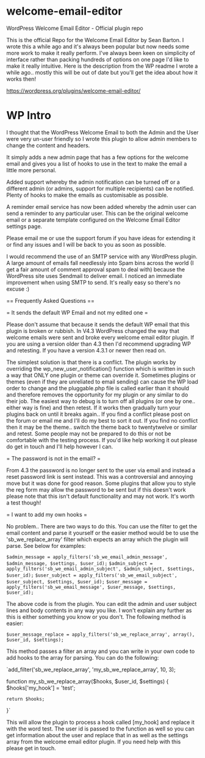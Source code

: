 # welcome-email-editor
WordPress Welcome Email Editor - Official plugin repo

This is the official Repo for the Welcome Email Editor by Sean Barton. I wrote this a while ago and it's always been popular but now needs some more work to make it really perform. I've always been keen on simplicity of interface rather than packing hundreds of options on one page I'd like to make it really intuitive. Here is the description from the WP readme I wrote a while ago.. mostly this will be out of date but you'll get the idea about how it works then!

https://wordpress.org/plugins/welcome-email-editor/

# WP Intro

I thought that the WordPress Welcome Email to both the Admin and the User were very un-user friendly so I wrote this plugin to allow admin members to change the content and headers.

It simply adds a new admin page that has a few options for the welcome email and gives you a list of hooks to use in the text to make the email a little more personal.

Added support whereby the admin notification can be turned off or a different admin (or admins, support for multiple recipients) can be notified. Plenty of hooks to make the emails as customisable as possible.

A reminder email service has now been added whereby the admin user can send a reminder to any particular user. This can be the original welcome email or a separate template configured on the Welcome Email Editor settings page.

Please email me or use the support forum if you have ideas for extending it or find any issues and I will be back to you as soon as possible.

I would recommend the use of an SMTP service with any WordPress plugin. A large amount of emails fall needlessly into Spam bins across the world (I get a fair amount of comment approval spam to deal with) because the WordPress site uses Sendmail to deliver email. I noticed an immediate improvement when using SMTP to send. It's really easy so there's no excuse :)

== Frequently Asked Questions ==

= It sends the default WP Email and not my edited one =

Please don't assume that because it sends the default WP email that this plugin is broken or rubbish. In V4.3 WordPress changed the way that welcome emails were sent and broke every welcome email editor plugin. If you are using a version older than 4.3 then I'd recommend upgrading WP and retesting. If you have a version 4.3.1 or newer then read on.

The simplest solution is that there is a conflict. The plugin works by overriding the wp_new_user_notification() function which is written in such a way that ONLY one plugin or theme can override it. Sometimes plugins or themes (even if they are unreliated to email sending) can cause the WP load order to change and the pluggable.php file is called earlier than it should and therefore removes the opportunity for my plugin or any similar to do their job. The easiest way to debug is to turn off all plugins (or one by one.. either way is fine) and then retest. If it works then gradually turn your plugins back on until it breaks again.. If you find a conflict please post on the forum or email me and I'll do my best to sort it out. If you find no conflict then it may be the theme.. switch the theme back to twentytwelve or similar and retest. Some people may not be prepared to do this or not be comfortable with the testing process. If you'd like help working it out please do get in touch and I'll help however I can.

= The password is not in the email? =

From 4.3 the password is no longer sent to the user via email and instead a reset password link is sent instead. This was a controversial and annoying move but it was done for good reason. Some plugins that allow you to style the reg form may allow the password to be sent but if this doesn't work please note that this isn't default functionality and may not work. It's worth a test though!

= I want to add my own hooks =

No problem.. There are two ways to do this. You can use the filter to get the email content and parse it yourself or the easier method would be to use the 'sb_we_replace_array' filter which expects an array which the plugin will parse. See below for examples:

`$admin_message = apply_filters('sb_we_email_admin_message', $admin_message, $settings, $user_id);`
`$admin_subject = apply_filters('sb_we_email_admin_subject', $admin_subject, $settings, $user_id);`
`$user_subject = apply_filters('sb_we_email_subject', $user_subject, $settings, $user_id);`
`$user_message = apply_filters('sb_we_email_message', $user_message, $settings, $user_id);`

The above code is from the plugin. You can edit the admin and user subject lines and body contents in any way you like. I won't explain any further as this is either something you know or you don't. The following method is easier:

`$user_message_replace = apply_filters('sb_we_replace_array', array(), $user_id, $settings);`

This method passes a filter an array and you can write in your own code to add hooks to the array for parsing. You can do the following:

`add_filter('sb_we_replace_array', 'my_sb_we_replace_array', 10, 3);

function my_sb_we_replace_array($hooks, $user_id, $settings) {
    $hooks['my_hook'] = 'test';
    
    return $hooks;
}`

This will allow the plugin to process a hook called [my_hook] and replace it with the word test. The user id is passed to the function as well so you can get information about the user and replace that in as well as the settings array from the welcome email editor plugin. If you need help with this please get in touch.

